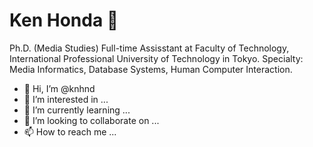 # Ken Honda 🚀

Ph.D. (Media Studies)
Full-time Assisstant at Faculty of Technology, International Professional University of Technology in Tokyo.
Specialty: Media Informatics, Database Systems, Human Computer Interaction.

- 👋 Hi, I’m @knhnd
- 👀 I’m interested in ...
- 🌱 I’m currently learning ...
- 💞️ I’m looking to collaborate on ...
- 📫 How to reach me ...

<!---
knhnd/knhnd is a ✨ special ✨ repository because its `README.md` (this file) appears on your GitHub profile.
You can click the Preview link to take a look at your changes.
--->
